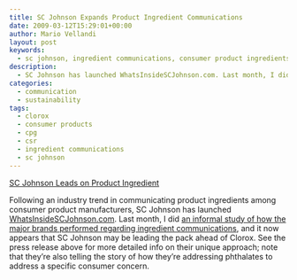 ```yaml
---
title: SC Johnson Expands Product Ingredient Communications
date: 2009-03-12T15:29:01+00:00
author: Mario Vellandi
layout: post
keywords:
  - sc johnson, ingredient communications, consumer product ingredients, csr, clorox, public relations, chemicals, phthalates
description:
  - SC Johnson has launched WhatsInsideSCJohnson.com. Last month, I did an informal study of how the major brands performed regarding ingredient communications, and it now appears that SC Johnson may be leading the pack ahead of Clorox
categories:
  - communication
  - sustainability
tags:
  - clorox
  - consumer products
  - cpg
  - csr
  - ingredient communications
  - sc johnson
---
```

<a rel="nofollow" href="http://www.csrwire.com/News/14801">SC Johnson Leads on Product Ingredient</a>

Following an industry trend in communicating product ingredients among consumer product manufacturers, SC Johnson has launched <a rel="nofollow" href="http://www.whatsinsidescjohnson.com/">WhatsInsideSCJohnson.com</a>. Last month, I did [an informal study of how the major brands performed regarding ingredient communications](../cpgs-and-ingredient-communications/), and it now appears that SC Johnson may be leading the pack ahead of Clorox. See the press release above for more detailed info on their unique approach; note that they&#8217;re also telling the story of how they&#8217;re addressing phthalates to address a specific consumer concern.

